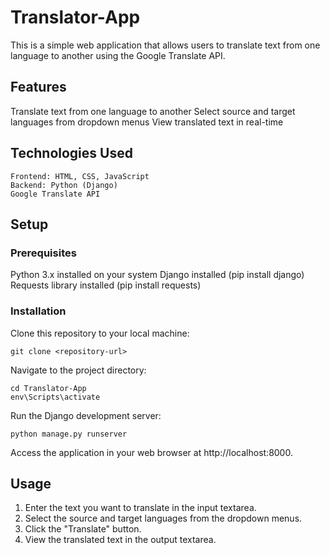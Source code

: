 # Translator-App
This is a simple web application that allows users to translate text from one language to another using the Google Translate API.

## Features
Translate text from one language to another
Select source and target languages from dropdown menus
View translated text in real-time

## Technologies Used
```
Frontend: HTML, CSS, JavaScript
Backend: Python (Django)
Google Translate API
```

## Setup
### Prerequisites
Python 3.x installed on your system
Django installed (pip install django)
Requests library installed (pip install requests)

### Installation
Clone this repository to your local machine:
```
git clone <repository-url>
```

Navigate to the project directory:
```
cd Translator-App
env\Scripts\activate
```

Run the Django development server:
```
python manage.py runserver
```
Access the application in your web browser at http://localhost:8000.

## Usage
1. Enter the text you want to translate in the input textarea.
2. Select the source and target languages from the dropdown menus.
3. Click the "Translate" button.
4. View the translated text in the output textarea.
